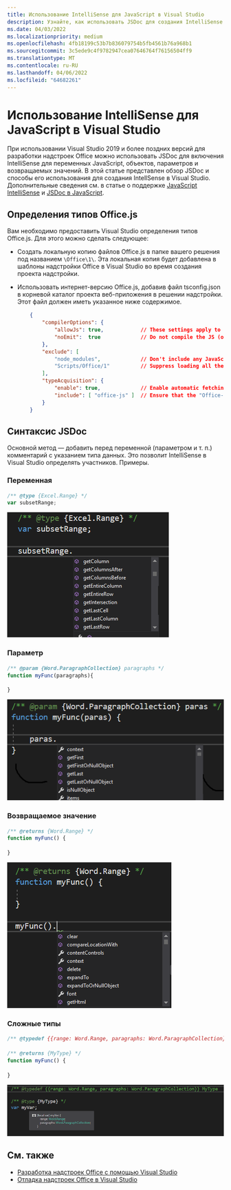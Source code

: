 ```yaml
---
title: Использование IntelliSense для JavaScript в Visual Studio
description: Узнайте, как использовать JSDoc для создания IntelliSense для переменных JavaScript, объектов, параметров и возвращаемых значений.
ms.date: 04/03/2022
ms.localizationpriority: medium
ms.openlocfilehash: 4fb18199c53b7b836079754b5fb4561b76a968b1
ms.sourcegitcommit: 3c5ede9c4f9782947cea07646764f76156504ff9
ms.translationtype: MT
ms.contentlocale: ru-RU
ms.lasthandoff: 04/06/2022
ms.locfileid: "64682261"
---
```

# <a name="get-javascript-intellisense-in-visual-studio"></a>Использование IntelliSense для JavaScript в Visual Studio

При использовании Visual Studio 2019 и более поздних версий для разработки надстроек Office можно использовать JSDoc для включения IntelliSense для переменных JavaScript, объектов, параметров и возвращаемых значений. В этой статье представлен обзор JSDoc и способы его использования для создания IntellSense в Visual Studio. Дополнительные сведения см. в статье о поддержке [JavaScript IntelliSense](/visualstudio/ide/javascript-intellisense) и [JSDoc в JavaScript](https://github.com/Microsoft/TypeScript/wiki/JsDoc-support-in-JavaScript). 

## <a name="officejs-type-definitions"></a>Определения типов Office.js

Вам необходимо предоставить Visual Studio определения типов Office.js. Для этого можно сделать следующее:

- Создать локальную копию файлов Office.js в папке вашего решения под названием `\Office\1\`. Эта локальная копия будет добавлена в шаблоны надстройки Office в Visual Studio во время создания проекта надстройки. 
- Использовать интернет-версию Office.js, добавив файл tsconfig.json в корневой каталог проекта веб-приложения в решении надстройки. Этот файл должен иметь указанное ниже содержимое.

    ```json
        {
            "compilerOptions": {
                "allowJs": true,            // These settings apply to JavaScript files also.
                "noEmit":  true             // Do not compile the JS (or TS) files in this project.
            },
            "exclude": [
                "node_modules",             // Don't include any JavaScript found under "node_modules".
                "Scripts/Office/1"          // Suppress loading all the JavaScript files from the Office NuGet package.
            ],
            "typeAcquisition": {
                "enable": true,             // Enable automatic fetching of type definitions for detected JavaScript libraries.
                "include": [ "office-js" ]  // Ensure that the "Office-js" type definition is fetched.
            }
        }
    ```

## <a name="jsdoc-syntax"></a>Синтаксис JSDoc

Основной метод — добавить перед переменной (параметром и т. п.) комментарий с указанием типа данных. Это позволит IntelliSense в Visual Studio определять участников. Примеры.

### <a name="variable"></a>Переменная

```js
/** @type {Excel.Range} */
var subsetRange;
```

![Снимок экрана: фрагмент IntelliSense для переменной subsetRange.](../images/intellisense-vs17-var.png)

### <a name="parameter"></a>Параметр

```js
/** @param {Word.ParagraphCollection} paragraphs */
function myFunc(paragraphs){

}
```

![Снимок экрана: фрагмент IntelliSense для параметра paras (параметр paragraphs в примере JavaScript).](../images/intellisense-vs17-param.png)

### <a name="return-value"></a>Возвращаемое значение

```js
/** @returns {Word.Range} */
function myFunc() {

}
```

![Снимок экрана: фрагмент intelliSense для возвращаемого значения myFunc().](../images/intellisense-vs17-return.png)

### <a name="complex-types"></a>Сложные типы

```js
/** @typedef {{range: Word.Range, paragraphs: Word.ParagraphCollection}} MyType

/** @returns {MyType} */
function myFunc() {

}
```

![Снимок экрана: IntelliSense для объявления сложного типа "var myVar;", например.](../images/intellisense-vs17-complex-type.png)

## <a name="see-also"></a>См. также

- [Разработка надстроек Office с помощью Visual Studio](develop-add-ins-visual-studio.md)
- [Отладка надстроек Office в Visual Studio](debug-office-add-ins-in-visual-studio.md)
